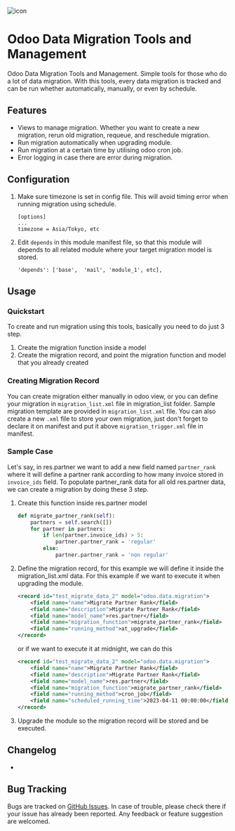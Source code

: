 ![icon](https://user-images.githubusercontent.com/49233604/231105650-455733f5-c42d-4ce5-8a00-b05e72c413ef.png)

# Odoo Data Migration Tools and Management

Odoo Data Migration Tools and Management. Simple tools for those who do a lot of data migration. With this tools, every data migration is tracked and can be run whether automatically, manually, or even by schedule.

## Features

 - Views to manage migration. Whether you want to create a new migration, rerun old migration, requeue, and reschedule migration.
 - Run migration automatically when upgrading module.
 - Run migration at a certain time by utilising odoo cron job.
 - Error logging in case there are error during migration.

## Configuration

 1. Make sure timezone is set in config file. This will avoid timing error when running migration using schedule. 
	```
	[options]
	...
	timezone = Asia/Tokyo, etc
	```
2. Edit `depends` in this module manifest file, so that this module will depends to all related module where your target migration model is stored.
	```
	'depends': ['base',  'mail', 'module_1', etc],
	```


## Usage
### Quickstart
To create and run migration using this tools, basically you need to do just 3 step.
 1. Create the migration function inside a model
 2. Create the migration record, and point the migration function and model that you already created

### Creating Migration Record
You can create migration either manually in odoo view, or you can define your migration in `migration_list.xml` file in migration_list folder. Sample migration template are provided in `migration_list.xml` file. You can also create a new `.xml` file to store your own migration, just don't forget to declare it on manifest and put it above `migration_trigger.xml` file in manifest.

### Sample Case
Let's say, in res.partner we want to add a new field named `partner_rank` where it will define a partner rank according to how many invoice stored in `invoice_ids` field. To populate partner_rank data for all old res.partner data, we can create a migration by doing these 3 step.

 1. Create this function inside res.partner model
	```python
	def migrate_partner_rank(self):
		partners = self.search([])
		for partner in partners:
			if len(partner.invoice_ids) > 5:
				partner.partner_rank = 'regular'
			else:
				partner.partner_rank = 'non regular'
	```
2. Define the migration record, for this example we will define it inside the migration_list.xml data. For this example if we want to execute it when upgrading the module.
	```xml
	<record id="test_migrate_data_2" model="odoo.data.migration">
		<field name="name">Migrate Partner Rank</field>
		<field name="description">Migrate Partner Rank</field>
		<field name="model_name">res.partner</field>
		<field name="migration_function">migrate_partner_rank</field>
		<field name="running_method">at_upgrade</field>
	</record>
	```
	or if we want to execute it at midnight, we can do this
	```xml
	<record id="test_migrate_data_2" model="odoo.data.migration">
		<field name="name">Migrate Partner Rank</field>
		<field name="description">Migrate Partner Rank</field>
		<field name="model_name">res.partner</field>
		<field name="migration_function">migrate_partner_rank</field>
		<field name="running_method">cron_job</field>
		<field name="scheduled_running_time">2023-04-11 00:00:00</field>
	</record>
	```
3. Upgrade the module so the migration record will be stored and be executed.

## Changelog
-

## Bug Tracking
Bugs are tracked on  [GitHub Issues](https://github.com/rlmyandaa/odoo_data_migration_tools/issues). In case of trouble, please check there if your issue has already been reported. Any feedback or feature suggestion are welcomed.
